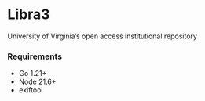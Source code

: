 # Libra3

 University of Virginia’s open access institutional repository

### Requirements
* Go 1.21+
* Node 21.6+
* exiftool

